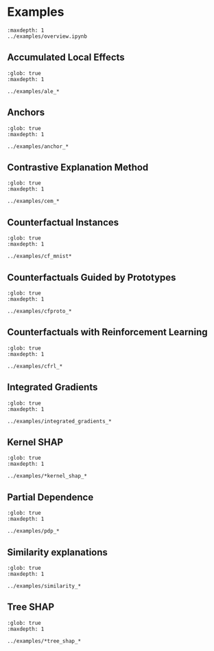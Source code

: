 # Examples

```{toctree}
:maxdepth: 1
../examples/overview.ipynb
```

## Accumulated Local Effects
```{toctree}
:glob: true
:maxdepth: 1

../examples/ale_*
```

## Anchors
```{toctree}
:glob: true
:maxdepth: 1

../examples/anchor_*
```

## Contrastive Explanation Method
```{toctree}
:glob: true
:maxdepth: 1

../examples/cem_*
```

## Counterfactual Instances
```{toctree}
:glob: true
:maxdepth: 1

../examples/cf_mnist*
```

## Counterfactuals Guided by Prototypes
```{toctree}
:glob: true
:maxdepth: 1

../examples/cfproto_*
```

## Counterfactuals with Reinforcement Learning
```{toctree}
:glob: true
:maxdepth: 1

../examples/cfrl_*
```

## Integrated Gradients
```{toctree}
:glob: true
:maxdepth: 1

../examples/integrated_gradients_*
```

## Kernel SHAP
```{toctree}
:glob: true
:maxdepth: 1

../examples/*kernel_shap_*
```

## Partial Dependence
```{toctree}
:glob: true
:maxdepth: 1

../examples/pdp_*
```

## Similarity explanations
```{toctree}
:glob: true
:maxdepth: 1

../examples/similarity_*
```

## Tree SHAP
```{toctree}
:glob: true
:maxdepth: 1

../examples/*tree_shap_*
```

